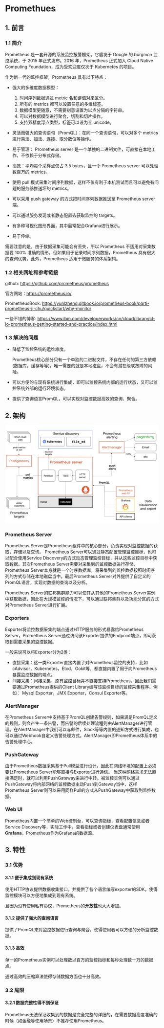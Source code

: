 # Promethues



## 1. 前言



### 1.1 简介 

Prometheus 是一套开源的系统监控报警框架。它启发于 Google 的 borgmon 监控系统，于 2015 年正式发布。2016 年，Prometheus 正式加入 Cloud Native Computing Foundation，成为受欢迎度仅次于 Kubernetes 的项目。

作为新一代的监控框架，Prometheus 具有以下特点：

- 强大的多维度数据模型：
  1. 时间序列数据通过 metric 名和键值对来区分。
  2. 所有的 metrics 都可以设置任意的多维标签。
  3. 数据模型更随意，不需要刻意设置为以点分隔的字符串。
  4. 可以对数据模型进行聚合，切割和切片操作。
  5. 支持双精度浮点类型，标签可以设为全 unicode。

- 灵活而强大的查询语句（PromQL）：在同一个查询语句，可以对多个 metrics 进行乘法、加法、连接、取分数位等操作。
- 易于管理： Prometheus server 是一个单独的二进制文件，可直接在本地工作，不依赖于分布式存储。
- 高效：平均每个采样点仅占 3.5 bytes，且一个 Prometheus server 可以处理数百万的 metrics。
- 使用 pull 模式采集时间序列数据，这样不仅有利于本机测试而且可以避免有问题的服务器推送坏的 metrics。
- 可以采用 push gateway 的方式把时间序列数据推送至 Prometheus server 端。
- 可以通过服务发现或者静态配置去获取监控的 targets。
- 有多种可视化图形界面，其中最常配合Grafana进行展示。
- 易于伸缩。

需要注意的是，由于数据采集可能会有丢失，所以 Prometheus 不适用对采集数据要 100% 准确的情形。但如果用于记录时间序列数据，Prometheus 具有很大的查询优势，此外，Prometheus 适用于微服务的体系架构。



### 1.2 相关网址和参考链接

github: https://github.com/prometheus/prometheus

官方网站：https://prometheus.io/

PrometheusBook: https://yunlzheng.gitbook.io/prometheus-book/parti-prometheus-ji-chu/quickstart/why-monitor

一些不错的博客: https://www.ibm.com/developerworks/cn/cloud/library/cl-lo-prometheus-getting-started-and-practice/index.html

  

### 1.3 解决的问题

* 降低了监控系统的运维难度。

  Prometheus核心部分只有一个单独的二进制文件，不存在任何的第三方依赖(数据库，缓存等等)。唯一需要的就是本地磁盘，不会有潜在级联故障的风险。

* 可以方便的与现有系统进行集成，即可以监控系统内部的运行状态，又可以监控系统外部的运行环境状态。

* 提供了查询语言PromQL，可以实现对监控数据高效的查询、聚合。



## 2. 架构

![architecture](https://github.com/Humbertzhang/microservice-projects-intro/blob/master/pictures/prometheus/architecture.png?raw=true)





### Prometheus Server

Prometheus Server是Prometheus组件中的核心部分，负责实现对监控数据的获取，存储以及查询。 Prometheus Server可以通过静态配置管理监控目标，也可以配合使用Service Discovery的方式动态管理监控目标，并从这些监控目标中获取数据。其次Prometheus Server需要对采集到的监控数据进行存储，Prometheus Server本身就是一个时序数据库，将采集到的监控数据按照时间序列的方式存储在本地磁盘当中。最后Prometheus Server对外提供了自定义的PromQL语言，实现对数据的查询以及分析。

Prometheus Server的联邦集群能力可以使其从其他的Prometheus Server实例中获取数据，因此在大规模监控的情况下，可以通过联邦集群以及功能分区的方式对Prometheus Server进行扩展。

### Exporters

Exporter将监控数据采集的端点通过HTTP服务的形式暴露给Prometheus Server，Prometheus Server通过访问该Exporter提供的Endpoint端点，即可获取到需要采集的监控数据。

一般来说可以将Exporter分为2类：

- 直接采集：这一类Exporter直接内置了对Prometheus监控的支持，比如cAdvisor，Kubernetes，Etcd，Gokit等，都直接内置了用于向Prometheus暴露监控数据的端点。
- 间接采集：间接采集，原有监控目标并不直接支持Prometheus，因此我们需要通过Prometheus提供的Client Library编写该监控目标的监控采集程序。例如： Mysql Exporter，JMX Exporter，Consul Exporter等。

### AlertManager

在Prometheus Server中支持基于PromQL创建告警规则，如果满足PromQL定义的规则，则会产生一条告警，而告警的后续处理流程则由AlertManager进行管理。在AlertManager中我们可以与邮件，Slack等等内置的通知方式进行集成，也可以通过Webhook自定义告警处理方式。AlertManager即Prometheus体系中的告警处理中心。

### PushGateway

由于Prometheus数据采集基于Pull模型进行设计，因此在网络环境的配置上必须要让Prometheus Server能够直接与Exporter进行通信。 当这种网络需求无法直接满足时，就可以利用PushGateway来进行中转。被监控实例可以通过PushGateway将内部网络的监控数据主动Push到Gateway当中，这样Prometheus Server则可以采用同样Pull的方式从PushGateway中获取到监控数据。

### Web UI

Prometheus内置一个简单的Web控制台，可以查询指标，查看配置信息或者Service Discovery等，实际工作中，查看指标或者创建仪表盘通常使用**Grafana**，Prometheus作为Grafana的数据源。



## 3. 特性

### 3.1 优势



#### 3.1.1 便于集成到现有系统

使用HTTP协议提供数据收集接口，并提供了各个语言编写exporter的SDK，使得监控模块可以方便地集成到现有系统。

且因为没有使用私有协议，Prometheus的**开放性**也大大增加。

#### 3.1.2 提供了强大的查询语言

提供了PromQL来对监控数据进行查询与聚合，使得使用者可以方便的分析监控数据。

#### 3.1.3  高效

单一的Prometheus实例可以处理数以百万的监控指标和每秒处理数十万的数据点。

通过高效的压缩算法使得存储数据方面也十分高效。



### 3.2 局限



#### 3.2.1 数据完整性得不到保证

Prometheus无法保证收集到的数据是完全完整的详细的，在需要数据高度准确的时候（如金融等使用场景）不推荐使用Prometheus。

